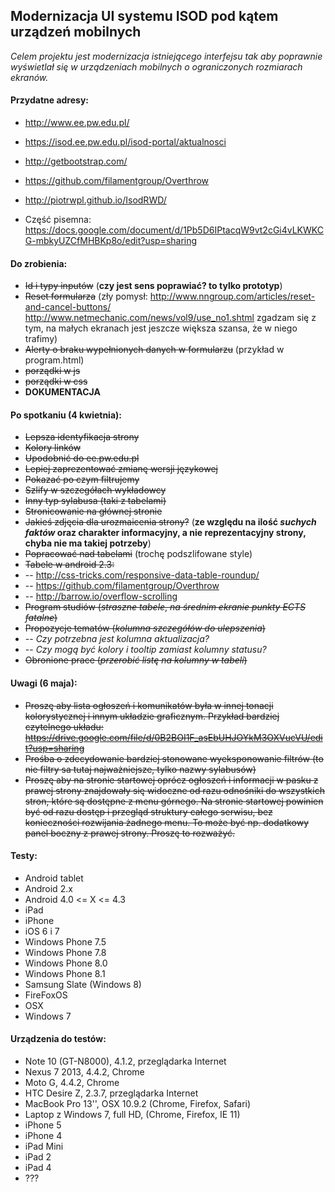 ## Modernizacja UI systemu ISOD pod kątem urządzeń mobilnych
_Celem projektu jest modernizacja istniejącego interfejsu tak aby poprawnie wyświetlał się w urządzeniach mobilnych o ograniczonych rozmiarach ekranów._


#### Przydatne adresy:
- http://www.ee.pw.edu.pl/
- https://isod.ee.pw.edu.pl/isod-portal/aktualnosci
- http://getbootstrap.com/
- https://github.com/filamentgroup/Overthrow
- http://piotrwpl.github.io/IsodRWD/

- Część pisemna: https://docs.google.com/document/d/1Pb5D6IPtacqW9vt2cGi4vLKWKCG-mbkyUZCfMHBKp8o/edit?usp=sharing


#### Do zrobienia:
- ~~Id i typy inputów~~  (__czy jest sens poprawiać? to tylko prototyp__)
- ~~Reset formularza~~ (zły pomysł: http://www.nngroup.com/articles/reset-and-cancel-buttons/ http://www.netmechanic.com/news/vol9/use_no1.shtml zgadzam się z tym, na małych ekranach jest jeszcze większa szansa, że w niego trafimy)
- ~~Alerty o braku wypełnionych danych w formularzu~~ (przykład w program.html)
- ~~porządki w js~~
- ~~porządki w css~~
- **DOKUMENTACJA**


#### Po spotkaniu (4 kwietnia):
- ~~Lepsza identyfikacja strony~~
- ~~Kolory linków~~
- ~~Upodobnić do ee.pw.edu.pl~~
- ~~Lepiej zaprezentować zmianę wersji językowej~~
- ~~Pokazać po czym filtrujemy~~
- ~~Szlify w szczegółach wykładowcy~~
- ~~Inny typ sylabusa (taki z tabelami)~~
- ~~Stronicowanie na głównej stronie~~
- ~~Jakieś zdjęcia dla urozmaicenia strony?~~ (__ze względu na ilość _suchych faktów_ oraz charakter informacyjny, a nie reprezentacyjny strony, chyba nie ma takiej potrzeby__)
- ~~Popracować nad tabelami~~ (trochę podszlifowane style)
- ~~Tabele w android 2.3:~~
- -- http://css-tricks.com/responsive-data-table-roundup/
- -- https://github.com/filamentgroup/Overthrow
- -- http://barrow.io/overflow-scrolling
- ~~Program studiów (*straszne tabele*, *na średnim ekranie punkty ECTS fatalne*)~~
- ~~Propozycje tematów (*kolumna szczegółów do ulepszenia*)~~
- -- *Czy potrzebna jest kolumna aktualizacja?*
- -- *Czy mogą być kolory i tooltip zamiast kolumny statusu?*
- ~~Obronione prace (*przerobić listę na kolumny w tabeli*)~~

#### Uwagi (6 maja):
- ~~Proszę aby lista ogłoszeń i komunikatów była w innej tonacji kolorystycznej i innym układzie graficznym. Przykład bardziej czytelnego układu: https://drive.google.com/file/d/0B2BOI1F_asEbUHJOYkM3OXVucVU/edit?usp=sharing~~
- ~~Prośba o zdecydowanie bardziej stonowane wyeksponowanie filtrów (to nie filtry sa tutaj najważniejsze, tylko nazwy sylabusów)~~
- ~~Proszę aby na stronie startowej oprócz ogłoszeń i informacji w pasku z prawej strony znajdowały się widoczne od razu odnośniki do wszystkich stron, które są dostępne z menu górnego. Na stronie startowej powinien być od razu dostęp i przegląd struktury całego serwisu, bez konieczności rozwijania żadnego menu. To może być np. dodatkowy panel boczny z prawej strony. Proszę to rozważyć.~~

#### Testy:
- Android tablet
- Android 2.x
- Android 4.0 <= X <= 4.3
- iPad
- iPhone
- iOS 6 i 7
- Windows Phone 7.5
- Windows Phone 7.8
- Windows Phone 8.0
- Windows Phone 8.1
- Samsung Slate (Windows 8)
- FireFoxOS
- OSX
- Windows 7


#### Urządzenia do testów:
- Note 10 (GT-N8000), 4.1.2, przeglądarka Internet
- Nexus 7 2013, 4.4.2, Chrome
- Moto G, 4.4.2, Chrome
- HTC Desire Z, 2.3.7, przeglądarka Internet
- MacBook Pro 13'', OSX 10.9.2 (Chrome, Firefox, Safari)
- Laptop z Windows 7, full HD, (Chrome, Firefox, IE 11)
- iPhone 5
- iPhone 4
- iPad Mini
- iPad 2
- iPad 4
- ???
